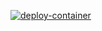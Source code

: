 [![deploy-container](https://github.com/vadhri/cloud-tech-notebook/actions/workflows/container.yml/badge.svg)](https://github.com/vadhri/cloud-tech-notebook/actions/workflows/container.yml)